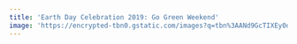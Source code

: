 ```yaml
---
title: 'Earth Day Celebration 2019: Go Green Weekend'
image: 'https://encrypted-tbn0.gstatic.com/images?q=tbn%3AANd9GcTIXEy0dItBgka52r-kWdhqx15Yb5aEMwd3ufIPvfsfSSlWFQhA'
---
```


